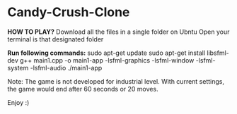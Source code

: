 # Candy-Crush-Clone

**HOW TO PLAY?**
Download all the files in a single folder on Ubntu
Open your terminal is that designated folder

**Run following commands:**
sudo apt-get update
sudo apt-get install libsfml-dev
g++ main1.cpp -o main1-app -lsfml-graphics -lsfml-window -lsfml-system -lsfml-audio
./main1-app

Note:
The game is not developed for industrial level.
With current settings, the game would end after 60 seconds or 20 moves.

Enjoy :)
